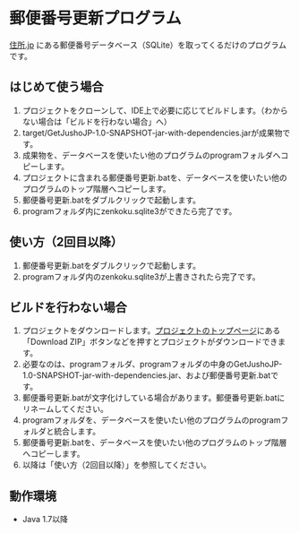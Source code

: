 # 郵便番号更新プログラム

[住所.jp](http://jusyo.jp/ "住所.jpトップページ") にある郵便番号データベース（SQLite）を取ってくるだけのプログラムです。

## はじめて使う場合

1. プロジェクトをクローンして、IDE上で必要に応じてビルドします。（わからない場合は「ビルドを行わない場合」へ）
2. target/GetJushoJP-1.0-SNAPSHOT-jar-with-dependencies.jarが成果物です。
3. 成果物を、データベースを使いたい他のプログラムのprogramフォルダへコピーします。
4. プロジェクトに含まれる郵便番号更新.batを、データベースを使いたい他のプログラムのトップ階層へコピーします。
5. 郵便番号更新.batをダブルクリックで起動します。
6. programフォルダ内にzenkoku.sqlite3ができたら完了です。

## 使い方（2回目以降）

1. 郵便番号更新.batをダブルクリックで起動します。
2. programフォルダ内のzenkoku.sqlite3が上書きされたら完了です。

## ビルドを行わない場合

1. プロジェクトをダウンロードします。[プロジェクトのトップページ](https://github.com/Cuhey3/getjushojp/ "プロジェクトトップページ")にある「Download ZIP」ボタンなどを押すとプロジェクトがダウンロードできます。
2. 必要なのは、programフォルダ、programフォルダの中身のGetJushoJP-1.0-SNAPSHOT-jar-with-dependencies.jar、および郵便番号更新.batです。
3. 郵便番号更新.batが文字化けしている場合があります。郵便番号更新.batにリネームしてください。
4. programフォルダを、データベースを使いたい他のプログラムのprogramフォルダと統合します。
5. 郵便番号更新.batを、データベースを使いたい他のプログラムのトップ階層へコピーします。
6. 以降は「使い方（2回目以降）」を参照してください。

## 動作環境

* Java 1.7以降
